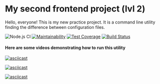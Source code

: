 # My second frontend project (lvl 2)

Hello, everyone! This is my new practice project. It is a command line utility finding the difference between configuration files.

![Node.js CI](https://github.com/afreakanist/frontend-project-lvl2/workflows/Node.js%20CI/badge.svg) [![Maintainability](https://api.codeclimate.com/v1/badges/d094422e91ac3eaa97c2/maintainability)](https://codeclimate.com/github/afreakanist/frontend-project-lvl2/maintainability) [![Test Coverage](https://api.codeclimate.com/v1/badges/d094422e91ac3eaa97c2/test_coverage)](https://codeclimate.com/github/afreakanist/frontend-project-lvl2/test_coverage) [![Build Status](https://travis-ci.org/afreakanist/frontend-project-lvl2.svg?branch=master)](https://travis-ci.org/afreakanist/frontend-project-lvl2)

#### Here are some videos demonstrating how to run this utility

[![asciicast](https://asciinema.org/a/N5c01gq47h6QOEUtSB2QAD5qy.svg)](https://asciinema.org/a/N5c01gq47h6QOEUtSB2QAD5qy)

[![asciicast](https://asciinema.org/a/sYSmXPHTZnTRZmN5e53dDLAY8.svg)](https://asciinema.org/a/sYSmXPHTZnTRZmN5e53dDLAY8)

[![asciicast](https://asciinema.org/a/h1UelcKDKzRobzZ2JjUXXBjsd.svg)](https://asciinema.org/a/h1UelcKDKzRobzZ2JjUXXBjsd)

